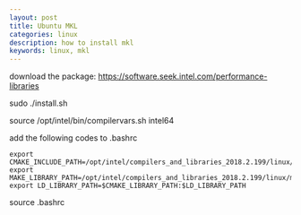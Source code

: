 ```yaml
---
layout: post
title: Ubuntu MKL
categories: linux
description: how to install mkl
keywords: linux, mkl
---
```



download the package: https://software.seek.intel.com/performance-libraries

	
sudo ./install.sh

source /opt/intel/bin/compilervars.sh intel64

add the following codes to .bashrc

```shell
export CMAKE_INCLUDE_PATH=/opt/intel/compilers_and_libraries_2018.2.199/linux/mkl/include
export MAKE_LIBRARY_PATH=/opt/intel/compilers_and_libraries_2018.2.199/linux/mkl/lib/intel64:/opt/intel/compilers_and_libraries_2018.2.199/linux/compiler/lib/intel64
export LD_LIBRARY_PATH=$CMAKE_LIBRARY_PATH:$LD_LIBRARY_PATH
```
source .bashrc
